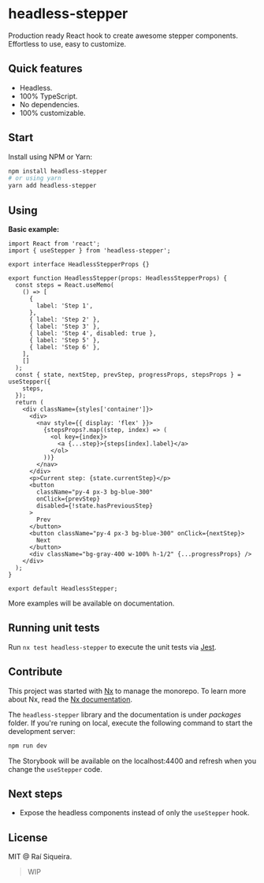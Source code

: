 # headless-stepper

Production ready React hook to create awesome stepper components. Effortless to use, easy to customize.

## Quick features

- Headless.
- 100% TypeScript.
- No dependencies.
- 100% customizable.

## Start

Install using NPM or Yarn:

```bash
npm install headless-stepper
# or using yarn
yarn add headless-stepper
```

## Using

**Basic example:**

```tsx
import React from 'react';
import { useStepper } from 'headless-stepper';

export interface HeadlessStepperProps {}

export function HeadlessStepper(props: HeadlessStepperProps) {
  const steps = React.useMemo(
    () => [
      {
        label: 'Step 1',
      },
      { label: 'Step 2' },
      { label: 'Step 3' },
      { label: 'Step 4', disabled: true },
      { label: 'Step 5' },
      { label: 'Step 6' },
    ],
    []
  );
  const { state, nextStep, prevStep, progressProps, stepsProps } = useStepper({
    steps,
  });
  return (
    <div className={styles['container']}>
      <div>
        <nav style={{ display: 'flex' }}>
          {stepsProps?.map((step, index) => (
            <ol key={index}>
              <a {...step}>{steps[index].label}</a>
            </ol>
          ))}
        </nav>
      </div>
      <p>Current step: {state.currentStep}</p>
      <button
        className="py-4 px-3 bg-blue-300"
        onClick={prevStep}
        disabled={!state.hasPreviousStep}
      >
        Prev
      </button>
      <button className="py-4 px-3 bg-blue-300" onClick={nextStep}>
        Next
      </button>
      <div className="bg-gray-400 w-100% h-1/2" {...progressProps} />
    </div>
  );
}

export default HeadlessStepper;
```

More examples will be available on documentation.

## Running unit tests

Run `nx test headless-stepper` to execute the unit tests via [Jest](https://jestjs.io).

## Contribute

This project was started with [Nx](https://nx.dev) to manage the monorepo. To learn more about Nx, read the [Nx documentation](https://nx.dev/).

The `headless-stepper` library and the documentation is under _packages_ folder. If you're runing on local, execute the following command to start the development server:

```bash
npm run dev
```

The Storybook will be available on the localhost:4400 and refresh when you change the `useStepper` code.

## Next steps

- Expose the headless components instead of only the `useStepper` hook.

## License

MIT @ Raí Siqueira.

> WIP
